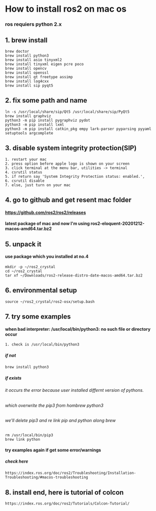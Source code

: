 # How to install ros2 on mac os
### ros requiers python 2.x
## 1. brew install
```
brew doctor
brew install python3
brew install asio tinyxml2
brew install tinyxml eigen pcre poco
brew install opencv
brew install openssl
brew install qt freetype assimp
brew install log4cxx
brew install sip pyqt5
```
## 2. fix some path and name
```
ln -s /usr/local/share/sip/Qt5 /usr/local/share/sip/PyQt5
brew install graphviz
python3 -m pip install pygraphviz pydot
python3 -m pip install lxml
python3 -m pip install catkin_pkg empy lark-parser pyparsing pyyaml setuptools argcomplete
```
## 3. disable system integrity protection(SIP)
```
1. restart your mac
2. press option before apple logo is shown on your screen
3. click terminal at the menu bar, utilities -> terminal
4. csrutil status
5. if return say 'System Integrity Protection status: enabled.',
6. csrutil disable
7. else, just turn on your mac 
```
## 4. go to github and get resent mac folder
#### https://github.com/ros2/ros2/releases
#### latest package of mac and now I'm using ros2-eloquent-20201212-macos-amd64.tar.bz2
## 5. unpack it
#### use package which you installed at no.4
```
mkdir -p ~/ros2_crystal
cd ~/ros2_crystal
tar xf ~/Downloads/ros2-release-distro-date-macos-amd64.tar.bz2
```
## 6. environmental setup
```
source ~/ros2_crystal/ros2-osx/setup.bash
```
## 7. try some examples
#### when bad interpreter: /usr/local/bin/python3: no such file or directory occur
```
1. check is /usr/local/bin/python3
```
##### if not
```
brew install python3
```
##### if exists
###### it occurs the error because user installed differnt version of pythons.  
###### which overwrite the pip3 from hombrew python3
###### we'll delete pip3 and re link pip and python along brew
```
rm /usr/local/bin/pip3
brew link python
```
#### try examples again if get some error/warnings
##### check here
```
https://index.ros.org/doc/ros2/Troubleshooting/Installation-Troubleshooting/#macos-troubleshooting
```
## 8. install end, here is tutorial of colcon
```
https://index.ros.org/doc/ros2/Tutorials/Colcon-Tutorial/
```


